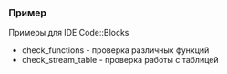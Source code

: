 ### Пример

Примеры для IDE Code::Blocks

* check_functions - проверка различных функций
* check_stream_table - проверка работы с таблицей